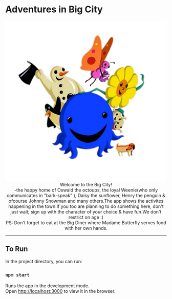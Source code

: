 # Adventures in Big City
<p align= "center">
<img src = './media/cast.png' height = "500px"/>
<br>
Welcome to the Big City!<br>
-the happy home of Oswald the octoups, the loyal Weenie(who only communicates in "bark-speak" ), Daisy the sunflower, Henry the penguin & ofcourse Johnny Snowman and many others.The app shows the activites happening in the town.If you too are planning to do something here, don't just wait; sign up with the character of your choice & have fun.We don't restrict on age :)
<br>
PS: Don't forget to eat at the Big Diner where Madame Butterfly serves food with her own hands.
</p>




<hr>

## To Run

In the project directory, you can run:

### `npm start`

Runs the app in the development mode.<br />
Open [http://localhost:3000](http://localhost:3000) to view it in the browser.

